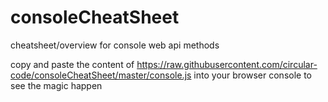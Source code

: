 # consoleCheatSheet
cheatsheet/overview for console web api methods

copy and paste the content of 
https://raw.githubusercontent.com/circular-code/consoleCheatSheet/master/console.js
into your browser console to see the magic happen
